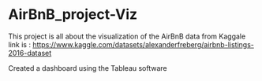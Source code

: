 # AirBnB_project-Viz

This project is all about the visualization of the AirBnB data from Kaggale 
link is : https://www.kaggle.com/datasets/alexanderfreberg/airbnb-listings-2016-dataset

Created a dashboard using the Tableau software 
